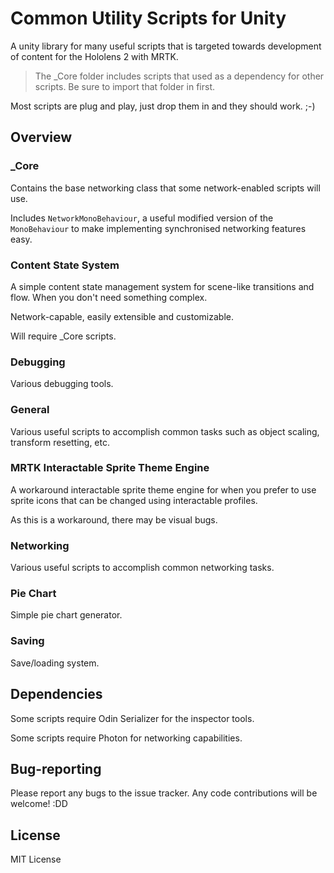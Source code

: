 # Common Utility Scripts for Unity

A unity library for many useful scripts that is targeted towards development of content for the Hololens 2 with MRTK.

> The _Core folder includes scripts that used as a dependency for other scripts. Be sure to import that folder in first.

Most scripts are plug and play, just drop them in and they should work. ;-)

## Overview

### _Core

Contains the base networking class that some network-enabled scripts will use.

Includes `NetworkMonoBehaviour`, a useful modified version of the `MonoBehaviour` to make implementing synchronised networking features easy.

### Content State System

A simple content state management system for scene-like transitions and flow. When you don't need something complex.

Network-capable, easily extensible and customizable.

Will require _Core scripts.

### Debugging

Various debugging tools.

### General

Various useful scripts to accomplish common tasks such as object scaling, transform resetting, etc.

### MRTK Interactable Sprite Theme Engine

A workaround interactable sprite theme engine for when you prefer to use sprite icons that can be changed using interactable profiles.

As this is a workaround, there may be visual bugs.

### Networking

Various useful scripts to accomplish common networking tasks.

### Pie Chart

Simple pie chart generator.

### Saving

Save/loading system.

## Dependencies

Some scripts require Odin Serializer for the inspector tools.

Some scripts require Photon for networking capabilities.

## Bug-reporting

Please report any bugs to the issue tracker. Any code contributions will be welcome! :DD

## License

MIT License
